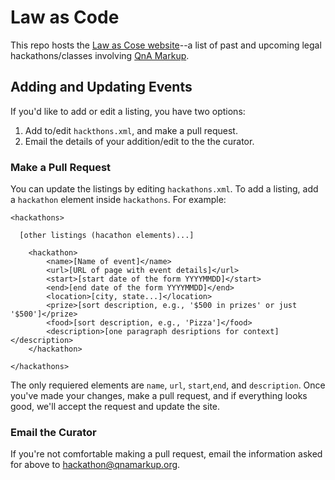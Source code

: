 # Law as Code
This repo hosts the [Law as Cose website](http://www.lawascode.org)--a list of past and upcoming legal hackathons/classes involving [QnA Markup](http://www.qnamarkup.org). 

## Adding and Updating Events

If you'd like to add or edit a listing, you have two options:

1. Add to/edit `hackthons.xml`, and make a pull request.
2. Email the details of your addition/edit to the the curator. 

### Make a Pull Request

You can update the listings by editing `hackathons.xml`. To add a listing, add a `hackathon` element inside `hackathons`. For example:

```
<hackathons>

  [other listings (hacathon elements)...]
  
	<hackathon>
		<name>[Name of event]</name>
		<url>[URL of page with event details]</url>
		<start>[start date of the form YYYYMMDD]</start>
		<end>[end date of the form YYYYMMDD]</end>
		<location>[city, state...]</location>
		<prize>[sort description, e.g., '$500 in prizes' or just '$500']</prize>
		<food>[sort description, e.g., 'Pizza']</food>
		<description>[one paragraph desriptions for context]</description>
	</hackathon>
	
</hackathons>
```

The only requiered elements are `name`, `url`, `start`,`end`, and `description`. Once you've made your changes, make a pull request, and if everything looks good, we'll accept the request and update the site. 

### Email the Curator

If you're not comfortable making a pull request, email the information asked for above to [hackathon@qnamarkup.org](mailto:hackathon@qnamarkup.org).
